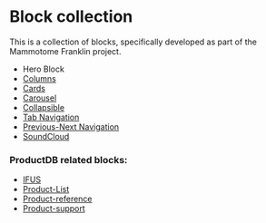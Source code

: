 # Block collection

This is a collection of blocks, specifically developed as part of the Mammotome Franklin project.

- Hero Block
- [Columns](blocks/columns.md)
- [Cards](blocks/cards.md)
- [Carousel](blocks/carousel.md)
- [Collapsible](blocks/collapsible.md)
- [Tab Navigation](blocks/tab-nav.md)
- [Previous-Next Navigation](blocks/prevnext.md)
- [SoundCloud](blocks/soundcloud.md)
### ProductDB related blocks:

- [IFUS](blocks/ifus.md)
- [Product-List](blocks/product-list.md)
- [Product-reference](blocks/product-reference.md)
- [Product-support](blocks/product-support.md)

